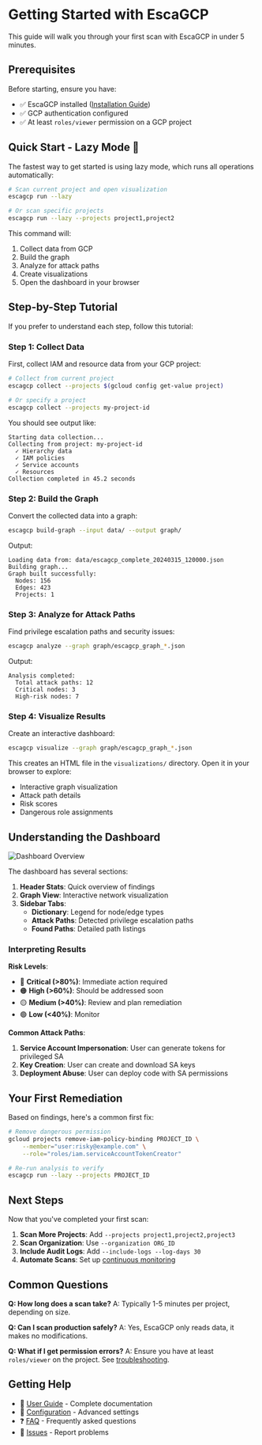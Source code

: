 # Getting Started with EscaGCP

This guide will walk you through your first scan with EscaGCP in under 5 minutes.

## Prerequisites

Before starting, ensure you have:
- ✅ EscaGCP installed ([Installation Guide](INSTALLATION.md))
- ✅ GCP authentication configured
- ✅ At least `roles/viewer` permission on a GCP project

## Quick Start - Lazy Mode 🚀

The fastest way to get started is using lazy mode, which runs all operations automatically:

```bash
# Scan current project and open visualization
escagcp run --lazy

# Or scan specific projects
escagcp run --lazy --projects project1,project2
```

This command will:
1. Collect data from GCP
2. Build the graph
3. Analyze for attack paths
4. Create visualizations
5. Open the dashboard in your browser

## Step-by-Step Tutorial

If you prefer to understand each step, follow this tutorial:

### Step 1: Collect Data

First, collect IAM and resource data from your GCP project:

```bash
# Collect from current project
escagcp collect --projects $(gcloud config get-value project)

# Or specify a project
escagcp collect --projects my-project-id
```

You should see output like:
```
Starting data collection...
Collecting from project: my-project-id
  ✓ Hierarchy data
  ✓ IAM policies
  ✓ Service accounts
  ✓ Resources
Collection completed in 45.2 seconds
```

### Step 2: Build the Graph

Convert the collected data into a graph:

```bash
escagcp build-graph --input data/ --output graph/
```

Output:
```
Loading data from: data/escagcp_complete_20240315_120000.json
Building graph...
Graph built successfully:
  Nodes: 156
  Edges: 423
  Projects: 1
```

### Step 3: Analyze for Attack Paths

Find privilege escalation paths and security issues:

```bash
escagcp analyze --graph graph/escagcp_graph_*.json
```

Output:
```
Analysis completed:
  Total attack paths: 12
  Critical nodes: 3
  High-risk nodes: 7
```

### Step 4: Visualize Results

Create an interactive dashboard:

```bash
escagcp visualize --graph graph/escagcp_graph_*.json
```

This creates an HTML file in the `visualizations/` directory. Open it in your browser to explore:
- Interactive graph visualization
- Attack path details
- Risk scores
- Dangerous role assignments

## Understanding the Dashboard

![Dashboard Overview](screenshots/dashboard-overview.png)

The dashboard has several sections:

1. **Header Stats**: Quick overview of findings
2. **Graph View**: Interactive network visualization
3. **Sidebar Tabs**:
   - **Dictionary**: Legend for node/edge types
   - **Attack Paths**: Detected privilege escalation paths
   - **Found Paths**: Detailed path listings

### Interpreting Results

**Risk Levels**:
- 🔴 **Critical (>80%)**: Immediate action required
- 🟠 **High (>60%)**: Should be addressed soon
- 🟡 **Medium (>40%)**: Review and plan remediation
- 🟢 **Low (<40%)**: Monitor

**Common Attack Paths**:
1. **Service Account Impersonation**: User can generate tokens for privileged SA
2. **Key Creation**: User can create and download SA keys
3. **Deployment Abuse**: User can deploy code with SA permissions

## Your First Remediation

Based on findings, here's a common first fix:

```bash
# Remove dangerous permission
gcloud projects remove-iam-policy-binding PROJECT_ID \
    --member="user:risky@example.com" \
    --role="roles/iam.serviceAccountTokenCreator"

# Re-run analysis to verify
escagcp run --lazy --projects PROJECT_ID
```

## Next Steps

Now that you've completed your first scan:

1. **Scan More Projects**: Add `--projects project1,project2,project3`
2. **Scan Organization**: Use `--organization ORG_ID`
3. **Include Audit Logs**: Add `--include-logs --log-days 30`
4. **Automate Scans**: Set up [continuous monitoring](USER_GUIDE.md#continuous-monitoring)

## Common Questions

**Q: How long does a scan take?**
A: Typically 1-5 minutes per project, depending on size.

**Q: Can I scan production safely?**
A: Yes, EscaGCP only reads data, it makes no modifications.

**Q: What if I get permission errors?**
A: Ensure you have at least `roles/viewer` on the project. See [troubleshooting](INSTALLATION.md#troubleshooting).

## Getting Help

- 📖 [User Guide](USER_GUIDE.md) - Complete documentation
- 🔧 [Configuration](CONFIGURATION.md) - Advanced settings
- ❓ [FAQ](FAQ.md) - Frequently asked questions
- 🐛 [Issues](https://github.com/arielkalman/EscaGCP/issues) - Report problems 
